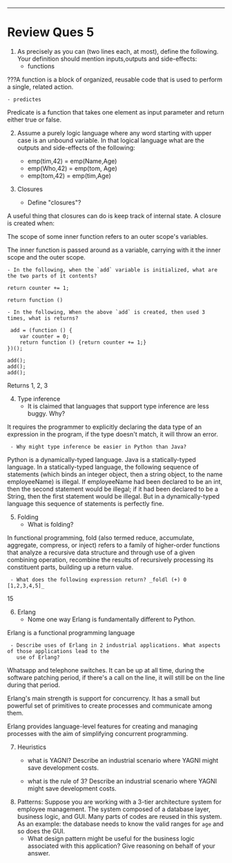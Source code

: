 ________________
# Review Ques 5



1. As precisely as you can (two lines each, at most), define the following.  Your definition should mention inputs,outputs and side-effects:
    - functions

???A function is a block of organized, reusable code that is used to perform a single, related action.

    - predictes

Predicate is a function that takes one element as input parameter and return either true or false. 

2. Assume a purely logic language where any word starting with upper case is an unbound variable.
   In that logical language what are the outputs and side-effects of the following:
    - emp(tim,42) = emp(Name,Age)
    - emp(Who,42)  =  emp(tom, Age)
    - emp(tom,42) = emp(tim,Age)



3. Closures
    -  Define "closures"?

A useful thing that closures can do is keep track of internal state. A closure is created when:

The scope of some inner function refers to an outer scope's variables.

The inner function is passed around as a variable, carrying with it the inner scope and the outer scope.

    - In the following, when the `add` variable is initialized, what are the two parts of it contents?

```
return counter += 1;

```

```
return function ()
```

    - In the following, When the above `add` is created, then used 3 times, what is returns?             
```
 add = (function () {
    var counter = 0;
    return function () {return counter += 1;}
})();

add();
add();
add();
```

Returns 1, 2, 3

4. Type inference
     - It is claimed that languages that support type inference are less buggy. Why?

It requires the programmer to explicitly declaring the data type of an expression in the program, if the type doesn't match, it will throw an error.
     
     - Why might type inference be easier in Python than Java?

Python is a dynamically-typed language. Java is a statically-typed language. In a statically-typed language, the following sequence of statements (which binds an integer object, then a string object, to the name employeeName) is illegal. If employeeName had been declared to be an int, then the second statement would be illegal; if it had been declared to be a String, then the first statement would be illegal. But in a dynamically-typed language this sequence of statements is perfectly fine.


5. Folding
     - What is folding?

In functional programming, fold (also termed reduce, accumulate, aggregate, compress, or inject) refers to a family of higher-order functions that analyze a recursive data structure and through use of a given combining operation, recombine the results of recursively processing its constituent parts, building up a return value.

     - What does the following expression return? _foldl (+) 0 [1,2,3,4,5]_

15

6. Erlang
     - Nome one way Erlang is fundamentally different to Python.

Erlang is a functional programming language

     - Describe uses of Erlang in 2 industrial applications. What aspects of those applications lead to the
       use of Erlang?

Whatsapp and telephone switches. It can be up at all time, during the software patching period, if there's a call on the line, it will still be on the line during that period.

Erlang's main strength is support for concurrency. It has a small but powerful set of primitives to create processes and communicate among them.

Erlang provides language-level features for creating and managing processes with the aim of simplifying concurrent programming.


7. Heuristics
     - what is YAGNI? Describe an industrial scenario where YAGNI might save development costs.



     - what is the  rule of 3? Describe an industrial scenario where YAGNI might save development costs.
8. Patterns: Suppose you are working with a 3-tier architecture system for employee management. The system composed of  a database layer, business logic, and GUI. Many parts of codes are reused in this system. As an example: the database needs to know the valid ranges for `age` and so does the GUI.
     - What design pattern might be useful for the  business logic associated with this application? Give reasoning on behalf of your answer.